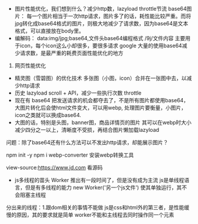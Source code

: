 - 图片性能优化，我们想到什么？减少http数，lazyload   throttle节流
base64图片：
每一个图片相当于一次http请求，图片多了的话，耗性能比较严重。而将jpg转化成base64格式的图片，则极大地减少了请求数，因为base64是文本格式，可以直接放在body里。
- 编解码：
data:img/jpg;base64,文件头base64编程格式    /9j/文件内容  主要用于icon，每个icon这么小却很多，要很多请求
google 大量的使用base64减少请求数，是最严重的耗费页面性能优化的地方

1. 网页性能优化
- 精灵图（雪碧图）的优化技术  多张图（小图，icon）合并在一张图中去，以减少http请求
- 历史 lazyload scroll + API，减少一些执行次数  throttle
- 现在有 base64 把发送请求的机会都夺去了，不是所有图片都使用base64，大图片转化后会使html文件变大，可以用webp,
处理图片要衡量，小图片，icon之类就可以换成base64.
- 大图的话，特别是头图，banner图，商品详情页的图片
其可以在webp时大小减少四分之一以上，清晰度不受损，再结合图片懒加载lazyload

问题：除了base64还有什么方法可以不发出http请求，却能展示图片？

npm init -y
npm i webp-converter  安装webp转换工具

view-source:https://www.jd.com   看源码

- js多线程的苗头 Worker 推出有一段时间了，但是没有成为主流
js是单线程语言，但是有多线程的能力
new Worker('另一个js文件')  使其单独运行，其不会阻塞主线程

分出来的线程：1.跟dom相关的事情不能做
js是css和html外的第三者，是性能缓慢的原因，其的要求就是简单
worker不能和主线程去同时操作同一个元素